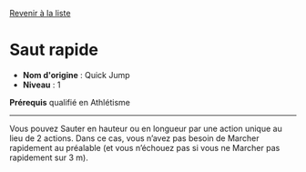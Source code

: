 [Revenir à la liste](list.md)

# Saut rapide

 * **Nom d'origine** : Quick Jump
 * **Niveau** : 1


<p><strong>Prérequis</strong> qualifié en Athlétisme</p>
<hr>
<p>Vous pouvez Sauter en hauteur ou en longueur par une action unique au lieu de 2 actions. Dans ce cas, vous n’avez pas besoin de Marcher rapidement au préalable (et vous n’échouez pas si vous ne Marcher pas rapidement sur 3 m).</p>